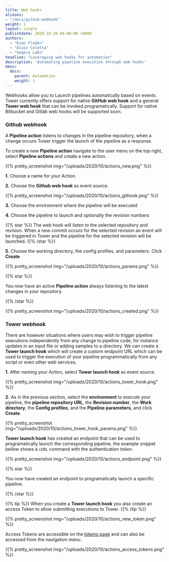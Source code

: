 ```yaml
---
title: Web hooks
aliases:
- "/docs/github-webhook"
weight: 1
layout: single
publishdate: 2020-10-20 04:00:00 +0000
authors:
  - "Evan Floden"
  - "Alain Coletta"
  - "Seqera Labs"
headline: "Leveraging web hooks for automation"
description: 'Automating pipeline execution through web hooks'
menu:
  docs:
    parent: Automation
    weight: 1
---
```


Webhooks allow you to Launch pipelines automatically based on events. Tower currently offers support for native **GitHub web hook** and a general **Tower web hook** that can be invoked programatically. Support for native Bitbucket and Gitlab web hooks will be supported soon.

### Github webhook

A **Pipeline action** listens to changes in the pipeline repository, when a change occurs Tower trigger the launch of the pipeline as a response.

To create a new **Pipeline action** navigate to the user menu on the top right, select **Pipeline actions** and create a new action.

{{% pretty_screenshot img="/uploads/2020/10/actions_new.png" %}}

**1.** Choose a name for your Action.

**2.** Choose the **Github web hook** as event source.

{{% pretty_screenshot img="/uploads/2020/10/actions_githook.png" %}}

**3.** Choose the environment where the pipeline will be executed

**4.** Choose the pipeline to launch and optionally the revision numbers

{{% star %}}
The web hook will listen to the selected repository and revision. When a new commit occurs for the selected revision an event will be triggered in Tower and the pipeline for the selected revision will be launched.
{{% /star %}}

**5.** Choose the working directory, the config profiles, and parameters. Click **Create**

{{% pretty_screenshot img="/uploads/2020/10/actions_params.png" %}}

{{% star %}}

You now have an active **Pipeline action** always listening to the latest changes in your repository.

{{% /star %}}

{{% pretty_screenshot img="/uploads/2020/10/actions_created.png" %}}

### Tower webhook

There are however situations where users may wish to trigger pipeline executions independently from any change to pipeline code, for instance updates in an input file or adding samples to a directory. We can create a **Tower launch hook** which will create a custom endpoint URL which can be used to trigger the execution of your pipeline programmatically from any script or even other web services.

**1.** After naming your Action, select **Tower launch hook** as event source.

{{% pretty_screenshot img="/uploads/2020/10/actions_tower_hook.png" %}}

**2.** As in the previous section, select the **environment** to execute your pipeline, the **pipeline repository URL**, the **Revision number**, the **Work directory**, the **Config profiles**, and the **Pipeline parameters**, and click **Create**.

{{% pretty_screenshot img="/uploads/2020/10/actions_tower_hook_params.png" %}}

**Tower launch hook** has created an endpoint that can be used to programatically launch the corresponding pipeline. the example snippet bellow shows a `cURL` command with the authentication token.  

{{% pretty_screenshot img="/uploads/2020/10/actions_endpoint.png" %}}

{{% star %}}

You now have created an endpoint to programatically launch a specific pipeline.

{{% /star %}}

{{% tip %}}
When you create a **Tower launch hook** you also create an access Token to allow submitting executions to Tower.
{{% /tip %}}

{{% pretty_screenshot img="/uploads/2020/10/actions_new_token.png" %}}

Access Tokens are accessible on the [tokens page](https://tower.nf/tokens) and can also be accessed from the navigation menu.

{{% pretty_screenshot img="/uploads/2020/10/actions_access_tokens.png" %}}
